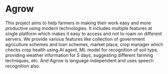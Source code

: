 # Agrow
This project aims to help farmers in making their work easy and more productive using modern technologies. It includes multiple features at single platform which makes it easy to access and not to roam on different servers.
We provide various features like collection of government agriculture schemes and loan schemes, market place, crop manager which checks crop health using AI agent, ML model for recognition of soil type, providing weather information for 5 days, suggesting different farming techniques, etc.
And Agrow is language independent and uses speech recognition also.

